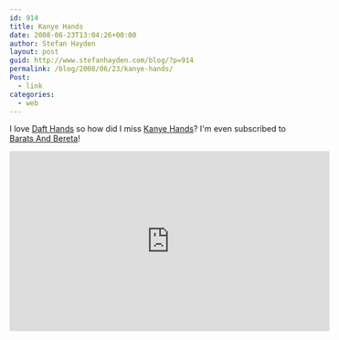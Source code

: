 ```yaml
---
id: 914
title: Kanye Hands
date: 2008-06-23T13:04:26+00:00
author: Stefan Hayden
layout: post
guid: http://www.stefanhayden.com/blog/?p=914
permalink: /blog/2008/06/23/kanye-hands/
Post:
  - link
categories:
  - web
---
```

I love <a href="http://www.youtube.com/watch?v=K2cYWfq--Nw">Daft Hands</a> so how did I miss <a href="http://www.youtube.com/watch?v=VpBDqtUEWcM">Kanye Hands</a>? I'm even subscribed to <a href="http://www.youtube.com/user/BaratsAndBereta">Barats And Bereta</a>!

<iframe width="560" height="315" src="http://www.youtube.com/v/VpBDqtUEWcM&hl=en" title="YouTube video player" frameborder="0" allow="accelerometer; autoplay; clipboard-write; encrypted-media; gyroscope; picture-in-picture" allowfullscreen></iframe>